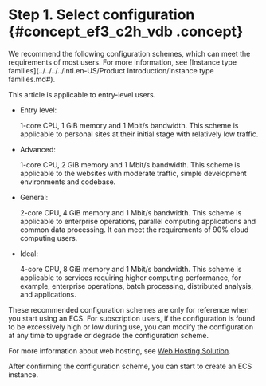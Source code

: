 # Step 1. Select configuration {#concept_ef3_c2h_vdb .concept}

We recommend the following configuration schemes, which can meet the requirements of most users. For more information, see [Instance type families](../../../../intl.en-US/Product Introduction/Instance type families.md#).

This article is applicable to entry-level users.

-   Entry level:

    1-core CPU, 1 GiB memory and 1 Mbit/s bandwidth. This scheme is applicable to personal sites at their initial stage with relatively low traffic.

-   Advanced:

    1-core CPU, 2 GiB memory and 1 Mbit/s bandwidth. This scheme is applicable to the websites with moderate traffic, simple development environments and codebase.

-   General:

    2-core CPU, 4 GiB memory and 1 Mbit/s bandwidth. This scheme is applicable to enterprise operations, parallel computing applications and common data processing. It can meet the requirements of 90% cloud computing users.

-   Ideal:

    4-core CPU, 8 GiB memory and 1 Mbit/s bandwidth. This scheme is applicable to services requiring higher computing performance, for example, enterprise operations, batch processing, distributed analysis, and applications.


These recommended configuration schemes are only for reference when you start using an ECS. For subscription users, if the configuration is found to be excessively high or low during use, you can modify the configuration at any time to upgrade or degrade the configuration scheme.

For more information about web hosting, see [Web Hosting Solution](https://www.alibabacloud.com/solutions/hosting).

After confirming the configuration scheme, you can start to create an ECS instance.

